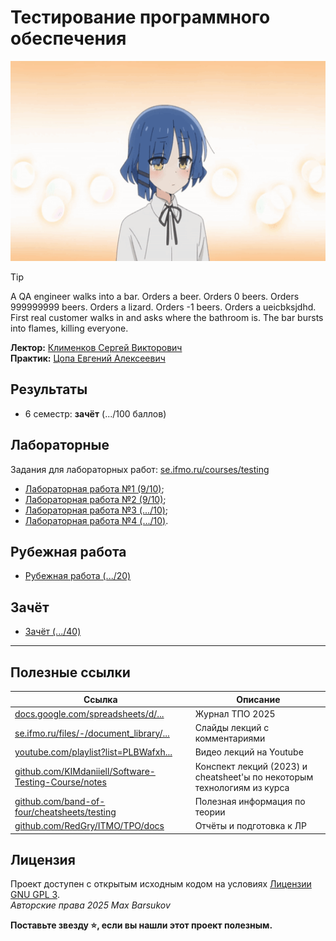 # Тестирование программного обеспечения

<img alt="bocchi-the-rock-ryo-yamada" src="https://github.com/maxbarsukov/itmo/blob/master/.docs/bocchi-the-rock-ryo-yamada.gif" height="320">

> [!TIP]
> A QA engineer walks into a bar. Orders a beer. Orders 0 beers. Orders 999999999 beers. Orders a lizard. Orders -1 beers. Orders a ueicbksjdhd. \
> First real customer walks in and asks where the bathroom is. The bar bursts into flames, killing everyone.

**Лектор:** [Клименков Сергей Викторович](https://my.itmo.ru/persons/105395) \
**Практик:** [Цопа Евгений Алексеевич](https://my.itmo.ru/persons/126287)

## Результаты

- 6 семестр: **зачёт** (.../100 баллов)

## Лабораторные

Задания для лабораторных работ: [se.ifmo.ru/courses/testing](https://se.ifmo.ru/courses/testing#labs)

- [Лабораторная работа №1 (9/10)](./лабораторные/lab1/);
- [Лабораторная работа №2 (9/10)](https://github.com/maxbarsukov-itmo/tpo-2);
- [Лабораторная работа №3 (.../10)](https://github.com/maxbarsukov-itmo/tpo-3);
- [Лабораторная работа №4 (.../10)](./лабораторные/lab4/).

## Рубежная работа

- [Рубежная работа (.../20)](./рубежка/)

## Зачёт

- [Зачёт (.../40)](./зачёт/)

---

## Полезные ссылки

| Ссылка | Описание |
| --- | --- |
| [docs.google.com/spreadsheets/d/...](https://docs.google.com/spreadsheets/d/1Yofh6xf-WYR2Qttwff-Hrd8tzvBswxCG5sewOv7H2cA/edit?gid=573038098#gid=573038098) | Журнал ТПО 2025 |
| [se.ifmo.ru/files/-/document_library/...](https://se.ifmo.ru/files/-/document_library/5e8j9w0OFoeD/view_file/319426?_com_liferay_document_library_web_portlet_DLPortlet_INSTANCE_5e8j9w0OFoeD_redirect=https%3A%2F%2Fse.ifmo.ru%2Ffiles%2F-%2Fdocument_library%2F5e8j9w0OFoeD%2Fview%2F319403%3F_com_liferay_document_library_web_portlet_DLPortlet_INSTANCE_5e8j9w0OFoeD_redirect%3Dhttps%253A%252F%252Fse.ifmo.ru%252Ffiles%253Fp_p_id%253Dcom_liferay_document_library_web_portlet_DLPortlet_INSTANCE_5e8j9w0OFoeD%2526p_p_lifecycle%253D0%2526p_p_state%253Dnormal%2526p_p_mode%253Dview) | Слайды лекций с комментариями |
| [youtube.com/playlist?list=PLBWafxh...](https://www.youtube.com/playlist?list=PLBWafxh1dFuxSlcqz5099WzvHhiIgaa8v) | Видео лекций на Youtube |
| [github.com/KIMdaniiell/Software-Testing-Course/notes](https://github.com/KIMdaniiell/Software-Testing-Course/tree/main/notes) | Конспект лекций (2023) и cheatsheet'ы по некоторым технологиям из курса |
| [github.com/band-of-four/cheatsheets/testing](https://github.com/band-of-four/cheatsheets/tree/master/testing) | Полезная информация по теории |
| [github.com/RedGry/ITMO/TPO/docs](https://github.com/RedGry/ITMO/tree/master/TPO/docs) | Отчёты и подготовка к ЛР |

## Лицензия <a name="license"></a>

Проект доступен с открытым исходным кодом на условиях [Лицензии GNU GPL 3](https://opensource.org/license/gpl-3-0/). \
*Авторские права 2025 Max Barsukov*

**Поставьте звезду :star:, если вы нашли этот проект полезным.**
